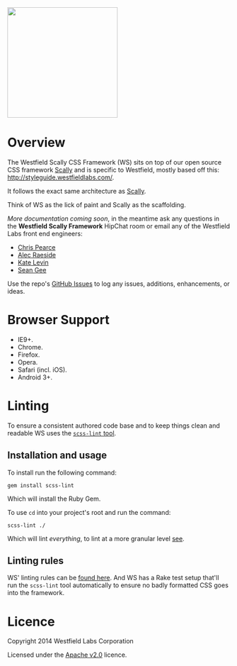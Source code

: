 <img src="https://dl.dropboxusercontent.com/s/1d8v65acdof1q1h/logo-westfield.svg" width="249">

# Overview

The Westfield Scally CSS Framework (WS) sits on top of our open source CSS framework [Scally](https://github.com/westfieldlabs/scally) and is specific to Westfield, mostly based off this: <http://styleguide.westfieldlabs.com/>.

It follows the exact same architecture as [Scally](https://github.com/westfieldlabs/scally).

Think of WS as the lick of paint and Scally as the scaffolding.

*More documentation coming soon*, in the meantime ask any questions in the **Westfield Scally Framework** HipChat room or email any of the Westfield Labs front end engineers:

- [Chris Pearce](mailto:cpearce@westfield.com)
- [Alec Raeside](mailto:araeside@westfield.com)
- [Kate Levin](mailto:klevin@westfield.com)
- [Sean Gee](mailto:sgee@westfield.com)

Use the repo's [GitHub Issues](https://github.com/westfieldlabs/westfield_scally/issues) to log any issues, additions, enhancements, or ideas.




# Browser Support

- IE9+.
- Chrome.
- Firefox.
- Opera.
- Safari (incl. iOS).
- Android 3+.




# Linting

To ensure a consistent authored code base and to keep things clean and readable WS uses the [`scss-lint` tool](https://github.com/causes/scss-lint).

## Installation and usage

To install run the following command:

    gem install scss-lint

Which will install the Ruby Gem.

To use `cd` into your project's root and run the command:

    scss-lint ./

Which will lint *everything*, to lint at a more granular level [see](https://github.com/causes/scss-lint#usage).

## Linting rules

WS' linting rules can be [found here](.scss-lint.yml). And WS has a Rake test setup that'll run the `scss-lint` tool automatically to ensure no badly formatted CSS goes into the framework.

# Licence

Copyright 2014 Westfield Labs Corporation

Licensed under the [Apache v2.0](http://www.apache.org/licenses/LICENSE-2.0.html) licence.
